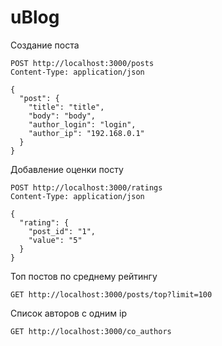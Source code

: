 # uBlog

Создание поста
```
POST http://localhost:3000/posts
Content-Type: application/json

{
  "post": {
    "title": "title",
    "body": "body",
    "author_login": "login",
    "author_ip": "192.168.0.1"
  }
}
```
Добавление оценки посту
```
POST http://localhost:3000/ratings
Content-Type: application/json

{
  "rating": {
    "post_id": "1",
    "value": "5"
  }
}
```
Топ постов по среднему рейтингу
```
GET http://localhost:3000/posts/top?limit=100
```

Список авторов с одним ip
```
GET http://localhost:3000/co_authors
```
